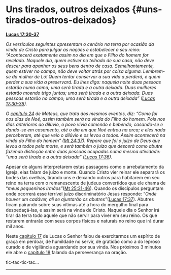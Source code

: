 # Uns tirados, outros deixados {#uns-tirados-outros-deixados}

[**Lucas 17:30-37**](http://bibliaonline.com.br/acf/lc/17/30-37)

_Os versículos seguintes apresentam o cenário na terra por ocasião da vinda de Cristo para julgar as nações e estabelecer o seu reino: “Acontecerá exatamente assim no dia em que o Filho do homem for revelado. Naquele dia, quem estiver no telhado de sua casa, não deve descer para apanhar os seus bens dentro de casa. Semelhantemente, quem estiver no campo, não deve voltar atrás por coisa alguma. Lembrem-se da mulher de Ló! Quem tentar conservar a sua vida a_ _perderá, e quem perder a sua vida a preservará. Eu lhes digo: naquela noite duas pessoas estarão numa cama; uma será tirada e a outra deixada. Duas mulheres estarão moendo trigo juntas; uma será tirada e a outra deixada. Duas pessoas estarão no campo; uma será tirada e a outra deixada” (_[_Lucas 17:30-36_](http://bibliaonline.com.br/acf/lc/17/30-36)_)._

_O_ [_capítulo 24_](http://bibliaonline.com.br/acf/mt/24) _de Mateus, que trata dos mesmos eventos, diz: “Como foi nos dias de Noé, assim também será na vinda do Filho do homem. Pois nos dias anteriores ao dilúvio, o povo vivia comendo e bebendo, casando-se e dando-se em casamento, até o dia em que Noé entrou na arca; e eles nada perceberam, até que veio o dilúvio e os levou a todos. Assim acontecerá na vinda do Filho do homem” (_[_Mt 24:37_](http://bibliaonline.com.br/acf/mt/24/37)_). Repare que foi o juízo de Deus que levou a todos pela morte, e será também o juízo que descerá como abutre fazendo distinção entre duas pessoas ocupadas numa mesma atividade: “uma será tirada e a outra deixada” (_[_Lucas 17:36_](http://bibliaonline.com.br/acf/lc/17/36)_)._

Apesar de alguns interpretarem estas passagens como o arrebatamento da Igreja, elas falam de juízo e morte. Quando Cristo vier reinar ele separará os bodes das ovelhas, tirando uns e deixando outros para habitarem em seu reino na terra com o remanescente de judeus convertidos que ele chama de “_meus pequeninos irmãos”_([Mt 25:31-46](http://bibliaonline.com.br/acf/mt/25/31-46)). Quando os discípulos perguntam onde ocorrerá esse terrível juízo discriminatório Jesus responde: “_Onde houver um cadáver, ali se ajuntarão os abutres”_([Lucas 17:37](http://bibliaonline.com.br/acf/lc/17/37)). Abutres ficam pairando sobre suas vítimas até a hora do mergulho final para despedaçá-las, e assim será na vinda de Cristo. Naquele dia o Senhor irá tirar da terra todo aquele que não servir para viver em seu reino. Os que restarem entrarão com seus corpos físicos e naturais no reino que irá durar mil anos.

Neste [capítulo 17](http://bibliaonline.com.br/acf/lc/17) de Lucas o Senhor falou de exercitarmos um espírito de graça em perdoar, de humildade no servir, de gratidão como a do leproso curado e de vigilância aguardando por sua vinda. Nos próximos 3 minutos ele abre o [capítulo 18](http://bibliaonline.com.br/acf/lc/18) falando da perseverança na oração.

tic-tac-tic-tac...

*****